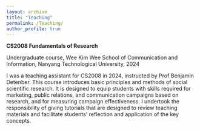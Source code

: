 ```yaml
---
layout: archive
title: "Teaching"
permalink: /Teaching/
author_profile: true
---
```

 
**CS2008 Fundamentals of Research**

Undergraduate course, Wee Kim Wee School of Communication and Information, Nanyang Technological University, 2024

I was a teaching assistant for CS2008 in 2024, instructed by Prof Benjamin Detenber. This course introduces basic principles and methods of social scientific research. It is designed to equip students with skills required for marketing, public relations, and communication campaigns based on research, and for measuring campaign effectiveness. I undertook the responsibility of giving tutorials that are designed to review teaching materials and facilitate students' reflection and application of the key concepts. 
